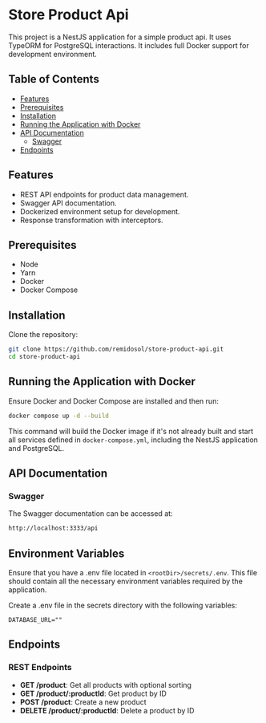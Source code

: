 # Store Product Api

This project is a NestJS application for a simple product api. It uses TypeORM for PostgreSQL interactions. It includes full Docker support for development environment.

## Table of Contents

- [Features](#features)
- [Prerequisites](#prerequisites)
- [Installation](#installation)
- [Running the Application with Docker](#running-the-application-with-docker)
- [API Documentation](#api-documentation)
  - [Swagger](#swagger)
- [Endpoints](#endpoints)

## Features

- REST API endpoints for product data management.
- Swagger API documentation.
- Dockerized environment setup for development.
- Response transformation with interceptors.

## Prerequisites

- Node
- Yarn
- Docker
- Docker Compose

## Installation

Clone the repository:

```bash
git clone https://github.com/remidosol/store-product-api.git
cd store-product-api
```

## Running the Application with Docker

Ensure Docker and Docker Compose are installed and then run:

```bash
docker compose up -d --build
```

This command will build the Docker image if it's not already built and start all services defined in `docker-compose.yml`, including the NestJS application and PostgreSQL.

## API Documentation

### Swagger

The Swagger documentation can be accessed at:

```bash
http://localhost:3333/api
```

##  Environment Variables

Ensure that you have a .env file located in `<rootDir>/secrets/.env`. This file should contain all the necessary environment variables required by the application.

Create a .env file in the secrets directory with the following variables:

```.env
DATABASE_URL=""
```

## Endpoints

### REST Endpoints

- **GET /product**: Get all products with optional sorting
- **GET /product/:productId**: Get product by ID
- **POST /product**: Create a new product
- **DELETE /product/:productId**: Delete a product by ID
